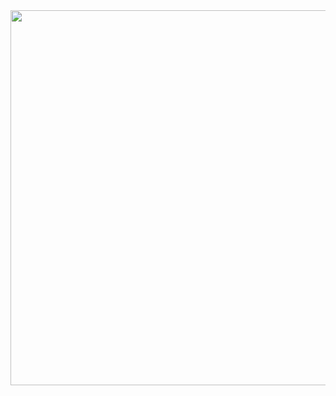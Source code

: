 <html>
  <head>
<img src="https://royals.baby/wp-content/uploads/2021/07/2293028_05b.jpg" width="900" height="600">
</html>
